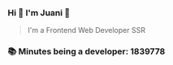 ### Hi 👋 I&#39;m Juani 🦁

> I&#39;m a Frontend Web Developer SSR

### 📚 Minutes being a developer: 1839778
